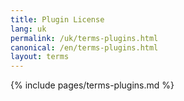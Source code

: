```yaml
---
title: Plugin License
lang: uk
permalink: /uk/terms-plugins.html
canonical: /en/terms-plugins.html
layout: terms
---
```


{% include pages/terms-plugins.md %}

